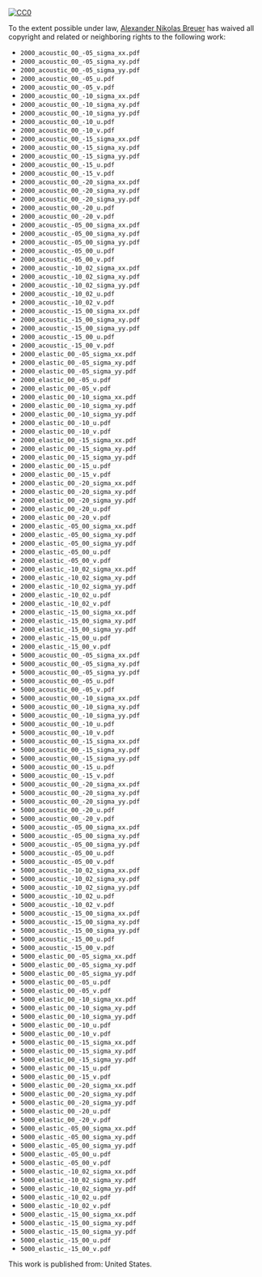 [![CC0](http://i.creativecommons.org/p/zero/1.0/88x31.png)](http://creativecommons.org/publicdomain/zero/1.0/)

To the extent possible under law, [Alexander Nikolas Breuer](http://dial3343.org) has waived all copyright and related or neighboring rights to the following work:

* `2000_acoustic_00_-05_sigma_xx.pdf`
* `2000_acoustic_00_-05_sigma_xy.pdf`
* `2000_acoustic_00_-05_sigma_yy.pdf`
* `2000_acoustic_00_-05_u.pdf`
* `2000_acoustic_00_-05_v.pdf`
* `2000_acoustic_00_-10_sigma_xx.pdf`
* `2000_acoustic_00_-10_sigma_xy.pdf`
* `2000_acoustic_00_-10_sigma_yy.pdf`
* `2000_acoustic_00_-10_u.pdf`
* `2000_acoustic_00_-10_v.pdf`
* `2000_acoustic_00_-15_sigma_xx.pdf`
* `2000_acoustic_00_-15_sigma_xy.pdf`
* `2000_acoustic_00_-15_sigma_yy.pdf`
* `2000_acoustic_00_-15_u.pdf`
* `2000_acoustic_00_-15_v.pdf`
* `2000_acoustic_00_-20_sigma_xx.pdf`
* `2000_acoustic_00_-20_sigma_xy.pdf`
* `2000_acoustic_00_-20_sigma_yy.pdf`
* `2000_acoustic_00_-20_u.pdf`
* `2000_acoustic_00_-20_v.pdf`
* `2000_acoustic_-05_00_sigma_xx.pdf`
* `2000_acoustic_-05_00_sigma_xy.pdf`
* `2000_acoustic_-05_00_sigma_yy.pdf`
* `2000_acoustic_-05_00_u.pdf`
* `2000_acoustic_-05_00_v.pdf`
* `2000_acoustic_-10_02_sigma_xx.pdf`
* `2000_acoustic_-10_02_sigma_xy.pdf`
* `2000_acoustic_-10_02_sigma_yy.pdf`
* `2000_acoustic_-10_02_u.pdf`
* `2000_acoustic_-10_02_v.pdf`
* `2000_acoustic_-15_00_sigma_xx.pdf`
* `2000_acoustic_-15_00_sigma_xy.pdf`
* `2000_acoustic_-15_00_sigma_yy.pdf`
* `2000_acoustic_-15_00_u.pdf`
* `2000_acoustic_-15_00_v.pdf`
* `2000_elastic_00_-05_sigma_xx.pdf`
* `2000_elastic_00_-05_sigma_xy.pdf`
* `2000_elastic_00_-05_sigma_yy.pdf`
* `2000_elastic_00_-05_u.pdf`
* `2000_elastic_00_-05_v.pdf`
* `2000_elastic_00_-10_sigma_xx.pdf`
* `2000_elastic_00_-10_sigma_xy.pdf`
* `2000_elastic_00_-10_sigma_yy.pdf`
* `2000_elastic_00_-10_u.pdf`
* `2000_elastic_00_-10_v.pdf`
* `2000_elastic_00_-15_sigma_xx.pdf`
* `2000_elastic_00_-15_sigma_xy.pdf`
* `2000_elastic_00_-15_sigma_yy.pdf`
* `2000_elastic_00_-15_u.pdf`
* `2000_elastic_00_-15_v.pdf`
* `2000_elastic_00_-20_sigma_xx.pdf`
* `2000_elastic_00_-20_sigma_xy.pdf`
* `2000_elastic_00_-20_sigma_yy.pdf`
* `2000_elastic_00_-20_u.pdf`
* `2000_elastic_00_-20_v.pdf`
* `2000_elastic_-05_00_sigma_xx.pdf`
* `2000_elastic_-05_00_sigma_xy.pdf`
* `2000_elastic_-05_00_sigma_yy.pdf`
* `2000_elastic_-05_00_u.pdf`
* `2000_elastic_-05_00_v.pdf`
* `2000_elastic_-10_02_sigma_xx.pdf`
* `2000_elastic_-10_02_sigma_xy.pdf`
* `2000_elastic_-10_02_sigma_yy.pdf`
* `2000_elastic_-10_02_u.pdf`
* `2000_elastic_-10_02_v.pdf`
* `2000_elastic_-15_00_sigma_xx.pdf`
* `2000_elastic_-15_00_sigma_xy.pdf`
* `2000_elastic_-15_00_sigma_yy.pdf`
* `2000_elastic_-15_00_u.pdf`
* `2000_elastic_-15_00_v.pdf`
* `5000_acoustic_00_-05_sigma_xx.pdf`
* `5000_acoustic_00_-05_sigma_xy.pdf`
* `5000_acoustic_00_-05_sigma_yy.pdf`
* `5000_acoustic_00_-05_u.pdf`
* `5000_acoustic_00_-05_v.pdf`
* `5000_acoustic_00_-10_sigma_xx.pdf`
* `5000_acoustic_00_-10_sigma_xy.pdf`
* `5000_acoustic_00_-10_sigma_yy.pdf`
* `5000_acoustic_00_-10_u.pdf`
* `5000_acoustic_00_-10_v.pdf`
* `5000_acoustic_00_-15_sigma_xx.pdf`
* `5000_acoustic_00_-15_sigma_xy.pdf`
* `5000_acoustic_00_-15_sigma_yy.pdf`
* `5000_acoustic_00_-15_u.pdf`
* `5000_acoustic_00_-15_v.pdf`
* `5000_acoustic_00_-20_sigma_xx.pdf`
* `5000_acoustic_00_-20_sigma_xy.pdf`
* `5000_acoustic_00_-20_sigma_yy.pdf`
* `5000_acoustic_00_-20_u.pdf`
* `5000_acoustic_00_-20_v.pdf`
* `5000_acoustic_-05_00_sigma_xx.pdf`
* `5000_acoustic_-05_00_sigma_xy.pdf`
* `5000_acoustic_-05_00_sigma_yy.pdf`
* `5000_acoustic_-05_00_u.pdf`
* `5000_acoustic_-05_00_v.pdf`
* `5000_acoustic_-10_02_sigma_xx.pdf`
* `5000_acoustic_-10_02_sigma_xy.pdf`
* `5000_acoustic_-10_02_sigma_yy.pdf`
* `5000_acoustic_-10_02_u.pdf`
* `5000_acoustic_-10_02_v.pdf`
* `5000_acoustic_-15_00_sigma_xx.pdf`
* `5000_acoustic_-15_00_sigma_xy.pdf`
* `5000_acoustic_-15_00_sigma_yy.pdf`
* `5000_acoustic_-15_00_u.pdf`
* `5000_acoustic_-15_00_v.pdf`
* `5000_elastic_00_-05_sigma_xx.pdf`
* `5000_elastic_00_-05_sigma_xy.pdf`
* `5000_elastic_00_-05_sigma_yy.pdf`
* `5000_elastic_00_-05_u.pdf`
* `5000_elastic_00_-05_v.pdf`
* `5000_elastic_00_-10_sigma_xx.pdf`
* `5000_elastic_00_-10_sigma_xy.pdf`
* `5000_elastic_00_-10_sigma_yy.pdf`
* `5000_elastic_00_-10_u.pdf`
* `5000_elastic_00_-10_v.pdf`
* `5000_elastic_00_-15_sigma_xx.pdf`
* `5000_elastic_00_-15_sigma_xy.pdf`
* `5000_elastic_00_-15_sigma_yy.pdf`
* `5000_elastic_00_-15_u.pdf`
* `5000_elastic_00_-15_v.pdf`
* `5000_elastic_00_-20_sigma_xx.pdf`
* `5000_elastic_00_-20_sigma_xy.pdf`
* `5000_elastic_00_-20_sigma_yy.pdf`
* `5000_elastic_00_-20_u.pdf`
* `5000_elastic_00_-20_v.pdf`
* `5000_elastic_-05_00_sigma_xx.pdf`
* `5000_elastic_-05_00_sigma_xy.pdf`
* `5000_elastic_-05_00_sigma_yy.pdf`
* `5000_elastic_-05_00_u.pdf`
* `5000_elastic_-05_00_v.pdf`
* `5000_elastic_-10_02_sigma_xx.pdf`
* `5000_elastic_-10_02_sigma_xy.pdf`
* `5000_elastic_-10_02_sigma_yy.pdf`
* `5000_elastic_-10_02_u.pdf`
* `5000_elastic_-10_02_v.pdf`
* `5000_elastic_-15_00_sigma_xx.pdf`
* `5000_elastic_-15_00_sigma_xy.pdf`
* `5000_elastic_-15_00_sigma_yy.pdf`
* `5000_elastic_-15_00_u.pdf`
* `5000_elastic_-15_00_v.pdf`

This work is published from: United States.
